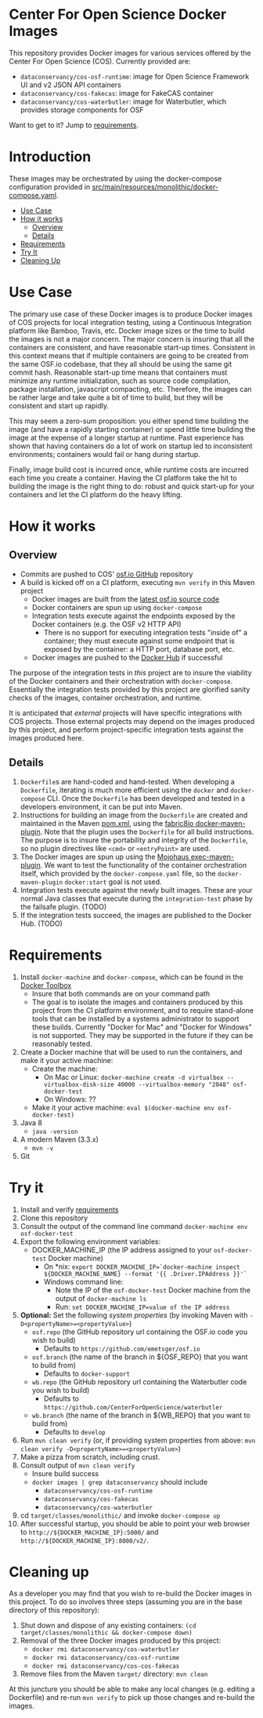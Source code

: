 # Center For Open Science Docker Images

This repository provides Docker images for various services offered by the Center For Open Science (COS).  Currently provided are:

* `dataconservancy/cos-osf-runtime`: image for Open Science Framework UI and v2 JSON API containers
* `dataconservancy/cos-fakecas`: image for FakeCAS container
* `dataconservancy/cos-waterbutler`: image for Waterbutler, which provides storage components for OSF

Want to get to it?  Jump to [requirements](#requirements).

# Introduction

These images may be orchestrated by using the docker-compose configuration provided in [src/main/resources/monolithic/docker-compose.yaml](src/main/resources/monolithic/docker-compose.yaml).


* [Use Case](#use-case)
* [How it works](#how-it-works)
    * [Overview](#overview)
    * [Details](#details)
* [Requirements](#requirements)
* [Try It](#try-it)
* [Cleaning Up](#cleaning-up)

# Use Case

The primary use case of these Docker images is to produce Docker images of COS projects for local integration testing, using a Continuous Integration platform like Bamboo, Travis, etc.  Docker image sizes or the time to build the images is not a major concern.  The major concern is insuring that all the containers are consistent, and have reasonable start-up times.  Consistent in this context means that if multiple containers are going to be created from the same OSF.io codebase, that they all should be using the same git commit hash.  Reasonable start-up time means that containers must minimize any runtime initialization, such as source code compilation, package installation, javascript compacting, etc.  Therefore, the images can be rather large and take quite a bit of time to build, but they will be consistent and start up rapidly.  

This may seem a zero-sum proposition: you either spend time building the image (and have a rapidly starting container) or spend little time building the image at the expense of a longer startup at runtime.  Past experience has shown that having containers do a lot of work on startup led to inconsistent environments; containers would fail or hang during startup.  

Finally, image build cost is incurred once, while runtime costs are incurred each time you create a container.  Having the CI platform take the hit to building the image is the right thing to do: robust and quick start-up for your containers and let the CI platform do the heavy lifting.   

# How it works

## Overview

* Commits are pushed to COS' [osf.io GitHub](https://github.com/CenterForOpenScience/osf.io) repository
* A build is kicked off on a CI platform, executing `mvn verify` in this Maven project
    * Docker images are built from the [latest osf.io source code](https://github.com/CenterForOpenScience/osf.io)
    * Docker containers are spun up using `docker-compose`
    * Integration tests execute against the endpoints exposed by the Docker containers (e.g. the OSF v2 HTTP API)
        * There is no support for executing integration tests "inside of" a container; they must execute against some endpoint that is exposed by the container: a HTTP port, database port, etc.
    * Docker images are pushed to the [Docker Hub](http://hub.docker.com/u/dataconservancy) if successful

The purpose of the integration tests in _this_ project are to insure the viability of the Docker containers and their orchestration with `docker-compose`.  Essentially the integration tests provided by this project are glorified sanity checks of the images, container orchestration, and runtime.

It is anticipated that _external_ projects will have specific integrations with COS projects.  Those external projects may depend on the images produced by this project, and perform project-specific integration tests against the images produced here.

## Details

1. `Dockerfile`s are hand-coded and hand-tested.  When developing a `Dockerfile`, iterating is much more efficient using the `docker` and `docker-compose` CLI.  Once the `Dockerfile` has been developed and tested in a developers environment, it can be put into Maven.
1. Instructions for building an image from the `Dockerfile` are created and maintained in the Maven [pom.xml](pom.xml), using the [fabric8io docker-maven-plugin](https://github.com/fabric8io/docker-maven-plugin).  Note that the plugin uses the `Dockerfile` for all build instructions.  The purpose is to insure the portability and integrity of the `Dockerfile`, so no plugin directives like `<cmd>` or `<entryPoint>` are used.
1. The Docker images are spun up using the [Mojohaus exec-maven-plugin](http://www.mojohaus.org/exec-maven-plugin/).  We want to test the functionality of the container orchestration itself, which provided by the `docker-compose.yaml` file, so the `docker-maven-plugin` `docker:start` goal is not used.
1. Integration tests execute against the newly built images. These are your normal Java classes that execute during the `integration-test` phase by the failsafe plugin.  (TODO)
1. If the integration tests succeed, the images are published to the Docker Hub. (TODO)

# Requirements

1. Install `docker-machine` and `docker-compose`, which can be found in the [Docker Toolbox](https://www.docker.com/products/docker-toolbox)
    * Insure that both commands are on your command path
    * The goal is to isolate the images and containers produced by this project from the CI platform environment, and to require stand-alone tools that can be installed by a systems administrator to support these builds.  Currently "Docker for Mac" and "Docker for Windows" is not supported.  They may be supported in the future if they can be reasonably tested.
1. Create a Docker machine that will be used to run the containers, and make it your active machine:
    * Create the machine:
        * On Mac or Linux: `docker-machine create -d virtualbox --virtualbox-disk-size 40000 --virtualbox-memory "2048" osf-docker-test`
        * On Windows: ??
    * Make it your active machine: `eval $(docker-machine env osf-docker-test)`
1. Java 8
    * `java -version`
1. A modern Maven (3.3.x)
    * `mvn -v`
1. Git    

# Try it

1. Install and verify [requirements](#requirements)
1. Clone this repository
1. Consult the output of the command line command `docker-machine env osf-docker-test`
1. Export the following environment variables:
    * DOCKER_MACHINE_IP (the IP address assigned to your `osf-docker-test` Docker machine)    
        * On \*nix: <code>export DOCKER_MACHINE_IP=\`docker-machine inspect ${DOCKER_MACHINE_NAME} --format '{{ .Driver.IPAddress }}'\`</code>
        * Windows command line:
            * Note the IP of the `osf-docker-test` Docker machine from the output of `docker-machine ls`
            * Run: `set DOCKER_MACHINE_IP=value of the IP address`
1. **Optional:** Set the following _system properties_ (by invoking Maven with `-D<propertyName>=<propertyValue>`)
    * `osf.repo` (the GitHub repository url containing the OSF.io code you wish to build)
        * Defaults to `https://github.com/emetsger/osf.io`
    * `osf.branch` (the name of the branch in ${OSF_REPO} that you want to build from)
        * Defaults to `docker-support`
    * `wb.repo` (the GitHub repository url containing the Waterbutler code you wish to build)
        * Defaults to `https://github.com/CenterForOpenScience/waterbutler`
    * `wb.branch` (the name of the branch in ${WB_REPO} that you want to build from)
        * Defaults to `develop`
1. Run `mvn clean verify` (or, if providing system properties from above: `mvn clean verify -D<propertyName>=<propertyValue>`)
1. Make a pizza from scratch, including crust.
1. Consult output of `mvn clean verify`
    * Insure build success
    * `docker images | grep dataconservancy` should include
        * `dataconservancy/cos-osf-runtime`
        * `dataconservancy/cos-fakecas`
        * `dataconservancy/cos-waterbutler`
1. cd `target/classes/monolithic/` and invoke `docker-compose up`
1. After successful startup, you should be able to point your web browser to `http://${DOCKER_MACHINE_IP}:5000/` and `http://${DOCKER_MACHINE_IP}:8000/v2/`.

# Cleaning up

As a developer you may find that you wish to re-build the Docker images in this project.  To do so involves three steps (assuming you are in the base directory of this repository):

1. Shut down and dispose of any existing containers: `(cd target/classes/monolithic && docker-compose down)`
1. Removal of the three Docker images produced by this project:
    * `docker rmi dataconservancy/cos-waterbutler`
    * `docker rmi dataconservancy/cos-osf-runtime`
    * `docker rmi dataconservancy/cos-cos-fakecas`
1. Remove files from the Maven `target/` directory: `mvn clean`

At this juncture you should be able to make any local changes (e.g. editing a Dockerfile) and re-run `mvn verify` to pick up those changes and re-build the images.
